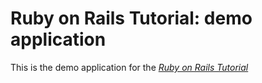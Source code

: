 
# Ruby on Rails Tutorial: demo application

This is the demo application for the
[*Ruby on Rails Tutorial*](http://railstutorial.org/)
